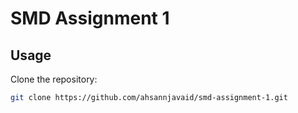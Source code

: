 # SMD Assignment 1

## Usage

Clone the repository:

```bash
git clone https://github.com/ahsannjavaid/smd-assignment-1.git
